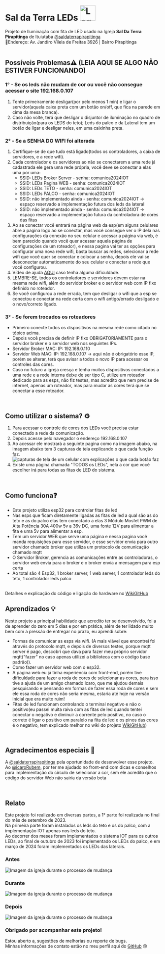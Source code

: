 # Sal da Terra LEDs <img alt="Logo Sal da terra" height="50px"  src="https://saldaterrapirapitinga.com.br/wp-content/uploads/2023/10/WhatsApp-Image-2023-10-24-at-18.36.44-150x150.jpeg"/>
Projeto de Iluminação com fita de LED usado na Igreja **Sal Da Terra Pirapitinga** de Ituiutaba <a href="https://www.instagram.com/saldaterrapirapitinga/">@saldaterrapirapitinga</a><br>
📍Endereço: Av. Jandiro Vilela de Freitas 3926 | Bairro Pirapitinga
<br><br>

## Possíveis Problemas⚠️ (LEIA AQUI SE ALGO NÃO ESTIVER FUNCIONANDO)
### 1° - Se os leds não mudam de cor ou você não consegue acessar o site 192.168.0.107
1. Tente primeiramente desligar(por pelo menos 1 min) e ligar o servidor(aquela caixa preta com um botão on/off, que fica na parede em cima da mesa branca).
2. Caso não volte, terá que desligar o disjuntor de iluminação no quadro de distribuição(para os LEDS do teto); Leds do palco e da Lateral tem um botão de ligar e desligar neles, em uma caixinha preta.

### 2° - Se a SENHA DO WIFI foi alterada
1. Certifique-se de que tudo está ligado(todos os controladores, a caixa de servidores, e a rede wifi).
2. Cada controlador e os servidores ao não se conectarem a uma rede já cadastrada ele gera uma rede própria, você deve se conectar a elas uma por uma:
   * SSID: LEDs Broker Server - senha: comunica2024IOT
   * SSID: LEDs Pagina WEB - senha: comunica2024IOT
   * SSID: LEDs TETO - senha: comunica2024IOT
   * SSID: LEDs PALCO - senha: comunica2024IOT
   * SSID: não implementado ainda - senha: comunica2024IOT -> espaço reservado a implementação futura dos leds da lateral
   * SSID: não implementado ainda - senha: comunica2024IOT -> espaço reservado a implementação futura da controladora de cores das fitas
3. Ao se conectar você entrará na página web da esp(em alguns celulares abre a pagina logo ao se conectar, mas você consegue ver o IP dela nas configurações da conexão no seu celular e acessar a página via web, é bem parecido quando você quer acessar aquela página de configurações de um roteador), e nessa pagina vai ter as opções para configurar uma nova rede wifi, basta buscar as redes, selecionar a rede wifi que você quer se conectar e colocar a senha, depois ele vai se desconectar automaticamente do seu celular e conectar a rede que você configurou.
4. Vídeo de ajuda <a href="https://youtu.be/KnED-ZTHh3U?t=347">AQUI</a> caso tenha alguma dificuldade.
5. LEMBRE-SE, todos os controladores e servidores devem estar na mesma rede wifi, além do servidor broker e o servidor web com IP fixo definido no roteador.
6. Se você configurou a rede errada, tem que desligar o wifi que a esp se conectou e conectar na rede certa com o wifi antigo/errado desligado e o novo/correto ligado.


### 3° - Se forem trocados os roteadores
- Primeiro conecte todos os dispositivos na mesma rede como citado no tópico acima.
- Depois você precisa de definir IP fixo OBRIGATORIAMENTE para o servidor broker e o servidor web nos seguintes IPs.
- Servidor Broker MAC: IP: 192.168.0.110
- Servidor Web MAC: IP: 192.168.0.107 -> aqui não é obrigatório esse IP, porém se alterar, terá que avisar a todos o novo IP para acessar os controles das cores.
- Caso no futuro a igreja cresça e tenha muitos dispositivos conectados a uma rede e a rede interna deixe de ser tipo C, utilize um roteador dedicado para as esps, não fiz testes, mas acredito que nem precise de internet, apenas um roteador, mas para mudar as cores terá que se conectar a esse roteador.

<br>

## Como utilizar o sistema? ⚙️
1. Para acessar o controle de cores dos LEDs você precisa estar conectado a rede da comunicação.
2. Depois acesse pelo navegador o endereço 192.168.0.107
3. Ao acessar ele mostrará a seguinte pagina como na imagem abaixo, na imagem abaixo tem 3 capturas de tela explicando o que cada função faz.
![capturas de tela de um celular com explicações o que cada botão faz](https://github.com/AecioJose/saldaterraleds/blob/main/sources/LEDs%20frontend%20explicado.png?raw=true)
4. Existe uma página chamada "TODOS os LEDs", nela a cor que você escolher irá para todas as fitas de LED do sistema.

<br>

## Como funciona❓
- Este projeto utiliza esp32 para controlar fitas de led <br>
- Nas esps que ficam diretamente ligadas as fitas de led a qual são as do teto e as do palco elas tem conectado a elas 3 Módulo Mosfet PWM de Alta Potência 30A 400w 5v a 36v DC, uma fonte 12V para alimentar a fita e uma 5v para alimentar a esp.<br>
- Tem um servidor WEB que serve uma página e nessa pagina você manda requisições para esse servidor, e esse servidor envia para outro servidor chamado broker que utiliza um protocolo de comunicação chamado mqtt<br>
- O Servidor Broker, gerencia as comunicações entre as controladoras, o servidor web envia para o broker e o broker envia a mensagem para esp certa<br>
- Ao total são 4 Esp32, 1 broker server, 1 web server, 1 controlador leds do teto, 1 controlador leds palco<br>
<br>
Detalhes e explicação do código e ligação do hardware no <a href="https://github.com/AecioJose/saldaterraleds/wiki/Funcionamento-Detalhado-do-software-e-hardware-desse-projeto">WikiGitHub</a>

<br>

## Aprendizados 💡
Neste projeto a principal habilidade que acredito ter se desenvolvido, foi a de aprender do zero em 5 dias e por em prática, além de ter lidado muito bem com a pressão de entregar no prazo, eu aprendi sobre:
- Formas de comunicar as esps via wifi. (A mais viável que encontrei foi através do protocolo mqtt, e depois de diversos testes, porque mqtt server é pago, descobri que dava para fazer meu próprio servidor mqtt("fazer" no caso apenas utilizei a biblioteca com o código base padrão)).
- Como fazer um servidor web com o esp32.
- A pagina web eu já tinha experiencia com front-end, porém tive dificuldade para fazer a roda de cores de selecionar as cores, para isso tive a ajuda de um amigo chamado Icaro, que me ajudou demais pesquisando e pensando em formas de fazer essa roda de cores e sem ele essa roda de cores não seria mesma, estaria até hoje na versão inicial que era muito ruim!
- Fitas de led funcionam controlando o terminal negativo e não o positivo(eu passei muita raiva com as fitas de led quando tentei conectar o negativo e diminuir a corrente pelo positivo, no caso o correto é ligar o positivo em paralelo na fita de led e os pinos das cores é o negativo, tem explicado melhor no wiki do projeto <a href="https://github.com/AecioJose/saldaterraleds/wiki/Funcionamento-Detalhado-do-software-e-hardware-desse-projeto">WikiGitHub</a>)


<br>

## Agradecimentos especiais 🙏
A <a href="https://www.instagram.com/saldaterrapirapitinga/">@saldaterrapirapitinga</a> pela oportunidade de desenvolver esse projeto.<br>
Ao <a href="https://github.com/IcaroRubem">@icaroRubem</a>, por ter me ajudado no front-end com dicas e conselhos para implementação do círculo de selecionar a cor, sem ele acredito que o código do servidor Web não sairia da versão beta

<br>

## Relato
Este projeto foi realizado em diversas partes, a 1° parte foi realizada no final do mês de setembro de 2023.<br>
Na primeira parte foram instalados os leds do teto e os do palco, com a implementação IOT apenas nos leds do teto.<br>
Ao decorrer dos meses foram implementados o sistema IOT para os outros LEDs, ao final de outubro de 2023 foi implementado os LEDs do palco, e em março de 2024 foram implementados os LEDs das laterais.<br>

### Antes
![Imagem da igreja durante o processo de mudança](https://github.com/AecioJose/saldaterraleds/blob/main/sources/SDT%20antes.png?raw=true)
<br>

### Durante

![Imagem da igreja durante o processo de mudança](https://github.com/AecioJose/saldaterraleds/blob/main/sources/SDT%20DURANTE.png?raw=true)
<br>

### Depois
![Imagem da igreja durante o processo de mudança](https://github.com/AecioJose/saldaterraleds/blob/main/sources/SDT%20depois.png?raw=true)
<br>

### Obrigado por acompanhar este projeto!
Estou aberto a, sugestões de melhorias ou reporte de bugs.<br>
Minhas informações de contato estão no meu perfil aqui do <a href="https://www.github.com/AecioJose">GitHub</a> 🙃
